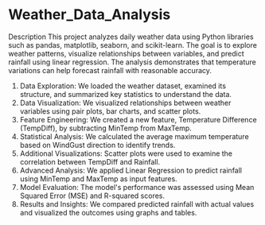 # Weather_Data_Analysis
Description
This project analyzes daily weather data using Python libraries such as pandas, matplotlib, seaborn, and scikit-learn. The goal is to explore weather patterns, visualize relationships between variables, and predict rainfall using linear regression. The analysis demonstrates that temperature variations can help forecast rainfall with reasonable accuracy.
1. Data Exploration: We loaded the weather dataset, examined its structure, and summarized key statistics to understand the data.
2. Data Visualization: We visualized relationships between weather variables using pair plots, bar charts, and scatter plots.
3. Feature Engineering: We created a new feature, Temperature Difference (TempDiff), by subtracting MinTemp from MaxTemp.
4. Statistical Analysis: We calculated the average maximum temperature based on WindGust direction to identify trends.
5. Additional Visualizations: Scatter plots were used to examine the correlation between TempDiff and Rainfall.
6. Advanced Analysis: We applied Linear Regression to predict rainfall using MinTemp and MaxTemp as input features.
7. Model Evaluation: The model's performance was assessed using Mean Squared Error (MSE) and R-squared scores.
8. Results and Insights: We compared predicted rainfall with actual values and visualized the outcomes using graphs and tables.

